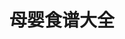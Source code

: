 ---
description: 母婴食谱为什么会有泡椒腰花？孩子妈吃了下奶么？
layout: post
results:
- primaryGenreName: Food & Drink
  version: '1.0.0'
  artworkUrl100: http://a1181.phobos.apple.com/us/r1000/105/Purple/v4/f2/68/ef/f268efd0-2e73-4dcc-c740-9314b0c1e794/mzl.vxppxhbc.png
  trackViewUrl: https://itunes.apple.com/cn/app/mu-ying-shi-pu-da-quan/id657274074?mt=8&uo=4
  artworkUrl60: http://a318.phobos.apple.com/us/r1000/105/Purple2/v4/19/70/f8/1970f8c5-afbe-83c0-ad19-b3905a0fc9f4/icon.png
  sellerName: ‰∏´ Âº†
  supportedDevices:
  - all
  genres:
  - 美食佳饮
  - 参考
  trackName: 母婴食谱大全
  description: 孕妇食谱、月子食谱、婴儿辅食、宝宝食谱、家常菜谱大全等。根据人群、功效、食材等有序分类，同时，每个食谱都含有详细的食材、做法、营养价值、食谱特点和禁忌等注意事项。
  price: 0
  trackId: 657274074
  releaseDate: '2013-06-10T07:52:45Z'
  screenshotUrls:
  - http://a3.mzstatic.com/us/r1000/118/Purple2/v4/0f/45/bb/0f45bbb9-49e1-8a07-cb6e-5040bbd119af/mzl.skpsljis.1136x1136-75.jpg
  - http://a4.mzstatic.com/us/r1000/114/Purple2/v4/bc/1a/37/bc1a37a4-7461-adfc-6ab3-9a0fa790fcfc/mzl.ninyazoq.1136x1136-75.jpg
  - http://a4.mzstatic.com/us/r1000/064/Purple2/v4/01/6e/6b/016e6b40-951d-57bf-26a8-1ce2e627965c/mzl.navwniug.1136x1136-75.jpg
  - http://a2.mzstatic.com/us/r1000/063/Purple/v4/d3/ee/d5/d3eed520-54ae-a7b8-7783-4d587cc43d15/mzl.zzngdopw.1136x1136-75.jpg
  - http://a5.mzstatic.com/us/r1000/084/Purple/v4/cb/b9/a7/cbb9a700-f55a-82f0-c10e-0da9937eef01/mzl.bymtdmgr.1136x1136-75.jpg
  artistViewUrl: https://itunes.apple.com/cn/artist/ao/id645807718?uo=4
  primaryGenreId: 6023
  kind: software
  fileSizeBytes: '5554230'
  bundleId: com.joofun.dish
  trackContentRating: 4+
  artistName: ‰∏´ Âº†
  trackCensoredName: 母婴食谱大全
  isGameCenterEnabled: false
  contentAdvisoryRating: 4+
  languageCodesISO2A:
  - EN
  - DE
  - SE
  - ES
  features:
  - iosUniversal
  wrapperType: software
  artworkUrl512: http://a1181.phobos.apple.com/us/r1000/105/Purple/v4/f2/68/ef/f268efd0-2e73-4dcc-c740-9314b0c1e794/mzl.vxppxhbc.png
  formattedPrice: 免费
  artistId: 645807718
  genreIds:
  - '6023'
  - '6006'
  currency: CNY
  ipadScreenshotUrls:
  - http://a5.mzstatic.com/us/r1000/062/Purple/v4/e2/69/c2/e269c2b1-0a8e-e322-a937-432c4887a4e6/mzl.onavwyvc.480x480-75.jpg
  - http://a4.mzstatic.com/us/r1000/104/Purple2/v4/14/3b/42/143b4249-8e8f-c597-be0e-3005c66a29e8/mzl.vsypbwuu.480x480-75.jpg
  - http://a5.mzstatic.com/us/r1000/069/Purple/v4/cc/15/8d/cc158dcb-51e2-9e82-b48f-a50d66022ae9/mzl.ftqrzhxg.480x480-75.jpg
  - http://a1.mzstatic.com/us/r1000/098/Purple2/v4/ae/d9/40/aed940d4-0a78-2da6-0968-f10bbeff8ce7/mzl.jzilystg.480x480-75.jpg
  - http://a2.mzstatic.com/us/r1000/111/Purple2/v4/a7/fe/27/a7fe2799-7434-69ca-4432-ce21f12e3a0e/mzl.feimvspd.480x480-75.jpg
category: 美食佳饮
tags: tag1
resultCount: 1
title: 母婴食谱大全

---